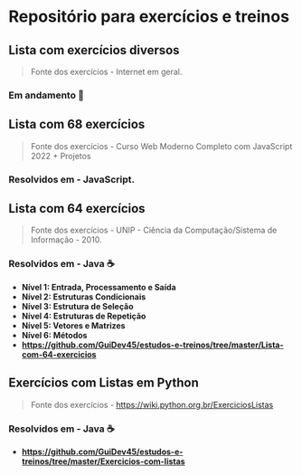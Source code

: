 # Repositório para exercícios e treinos  

## Lista com exercícios diversos
> Fonte dos exercícios - Internet em geral.
### Em andamento :construction:

## Lista com 68 exercícios
> Fonte dos exercícios - Curso Web Moderno Completo com JavaScript 2022 + Projetos
### Resolvidos em - JavaScript.

## Lista com 64 exercícios
> Fonte dos exercícios - UNIP - Ciência da Computação/Sistema de Informação - 2010.

### Resolvidos em - Java :coffee:

- **Nível 1: Entrada, Processamento e Saída**
- **Nível 2: Estruturas Condicionais**
- **Nível 3: Estrutura de Seleção**
- **Nível 4: Estruturas de Repetição**
- **Nível 5: Vetores e Matrizes**
- **Nível 6: Métodos**
- **https://github.com/GuiDev45/estudos-e-treinos/tree/master/Lista-com-64-exercicios**

## Exercícios com Listas em Python
> Fonte dos exercícios - https://wiki.python.org.br/ExerciciosListas

### Resolvidos em - Java :coffee:

- **https://github.com/GuiDev45/estudos-e-treinos/tree/master/Exercicios-com-listas**
